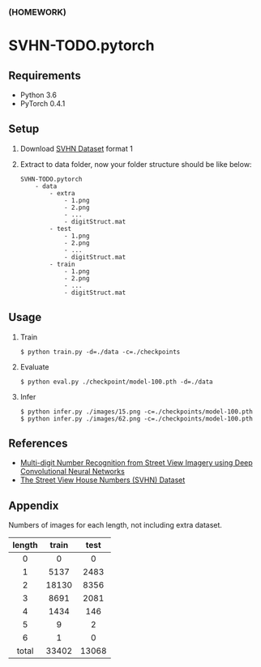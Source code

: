 ### (HOMEWORK)

# SVHN-TODO.pytorch


## Requirements

* Python 3.6
* PyTorch 0.4.1


## Setup

1. Download [SVHN Dataset](http://ufldl.stanford.edu/housenumbers/) format 1

1. Extract to data folder, now your folder structure should be like below:
    ```
    SVHN-TODO.pytorch
        - data
            - extra
                - 1.png
                - 2.png
                - ...
                - digitStruct.mat
            - test
                - 1.png
                - 2.png
                - ...
                - digitStruct.mat
            - train
                - 1.png
                - 2.png
                - ...
                - digitStruct.mat
    ```


## Usage

1. Train
    ```
    $ python train.py -d=./data -c=./checkpoints
    ```

1. Evaluate
    ```
    $ python eval.py ./checkpoint/model-100.pth -d=./data
    ```

1. Infer
    ```
    $ python infer.py ./images/15.png -c=./checkpoints/model-100.pth
    $ python infer.py ./images/62.png -c=./checkpoints/model-100.pth
    ```


## References

* [Multi-digit Number Recognition from Street View Imagery using Deep Convolutional Neural Networks](http://arxiv.org/pdf/1312.6082.pdf)
* [The Street View House Numbers (SVHN) Dataset](http://ufldl.stanford.edu/housenumbers/)

## Appendix

Numbers of images for each length, not including extra dataset.

 length  |  train  |  test
:-------:|:-------:|:------:
    0    |    0    |    0
    1    |   5137  |   2483
    2    |  18130  |   8356
    3    |   8691  |   2081
    4    |   1434  |   146
    5    |    9    |    2
    6    |    1    |    0
  total  |  33402  |  13068
